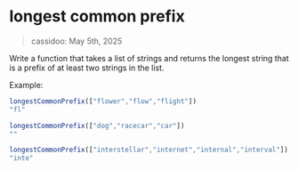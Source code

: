 # longest common prefix

> cassidoo: May 5th, 2025

Write a function that takes a list of strings and returns the longest string that is a prefix of at least two strings in the list.

Example:

```javascript
longestCommonPrefix(["flower","flow","flight"])
"fl"

longestCommonPrefix(["dog","racecar","car"])
""

longestCommonPrefix(["interstellar","internet","internal","interval"])
"inte"
```
